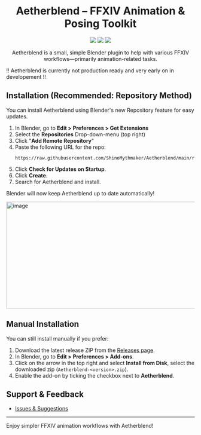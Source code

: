 <div align="center">
  <h1> Aetherblend – FFXIV Animation & Posing Toolkit </h1>
  <p>
    <img src="https://img.shields.io/github/v/release/ShinoMythmaker/Aetherblend?label=Aetherblend&color=blue">
    <img src="https://img.shields.io/badge/Blender-4.4%2B-orange">
    <img src="https://img.shields.io/badge/Meddle-0.1.1%2B-blue">
  </p>
  <p>Aetherblend is a small, simple Blender plugin to help with various FFXIV workflows—primarily animation-related tasks.</p>
</div>

!! Aetherblend is currently not production ready and very early on in developement !!

## Installation (Recommended: Repository Method)

You can install Aetherblend using Blender's new Repository feature for easy updates.

1. In Blender, go to **Edit > Preferences > Get Extensions**
2. Select the **Repositories** Drop-down-menu (top right)
3. Click "**Add Remote Repository**"
4. Paste the following URL for the repo:
   ```
   https://raw.githubusercontent.com/ShinoMythmaker/Aetherblend/main/repo.json
   ```
6. Click **Check for Updates on Startup**.
7. Click **Create**.
8. Search for Aetherblend and install.

Blender will now keep Aetherblend up to date automatically!

<img width="532" height="286" alt="image" src="https://github.com/user-attachments/assets/84ce6f77-33b8-4cec-a68f-30572fd5bc90" />


## Manual Installation

You can still install manually if you prefer:

1. Download the latest release ZIP from the [Releases page](https://github.com/ShinoMythmaker/Aetherblend/releases).
2. In Blender, go to **Edit > Preferences > Add-ons**.
3. Click on the arrow in the top right and select **Install from Disk**, select the downloaded zip (`Aetherblend-<version>.zip`).
4. Enable the add-on by ticking the checkbox next to **Aetherblend**.


## Support & Feedback

- [Issues & Suggestions](https://github.com/ShinoMythmaker/Aetherblend/issues)

---

Enjoy simpler FFXIV animation workflows with Aetherblend!
